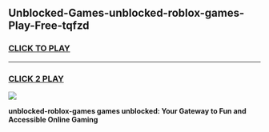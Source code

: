
## Unblocked-Games-unblocked-roblox-games-Play-Free-tqfzd
<h3>
<a href="https://premium76.site?title=unblocked-roblox-games&ref=10A">CLICK TO PLAY</a></h3>
<hr>

<h3>
<a href="https://premium76.site?title=unblocked-roblox-games&ref=10A">CLICK 2 PLAY</a>
  
</h3>

<a href="https://premium76.site?title=unblocked-roblox-games&ref=10A"><img src="https://clearcache.store/games.png"></a>


**unblocked-roblox-games games unblocked: Your Gateway to Fun and Accessible Online Gaming**

